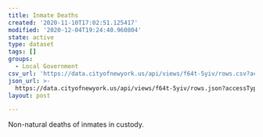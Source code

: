 ```yaml
---
title: Inmate Deaths
created: '2020-11-10T17:02:51.125417'
modified: '2020-12-04T19:24:40.960804'
state: active
type: dataset
tags: []
groups:
  - Local Government
csv_url: 'https://data.cityofnewyork.us/api/views/f64t-5yiv/rows.csv?accessType=DOWNLOAD'
json_url: >-
  https://data.cityofnewyork.us/api/views/f64t-5yiv/rows.json?accessType=DOWNLOAD
layout: post

---
```

Non-natural deaths of inmates in custody.

